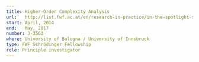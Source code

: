 ```yaml
---
title: Higher-Order Complexity Analysis
url:   http://list.fwf.ac.at/en/research-in-practice/in-the-spotlight-schroedinger/list-of-schroedinger-fellows/2014/185965
start: April, 2014
end:   May, 2017
number: J-3563
where: University of Bologna / University of Innsbruck
type: FWF Schrödinger Fellowship
role: Principle investigator
---
```

